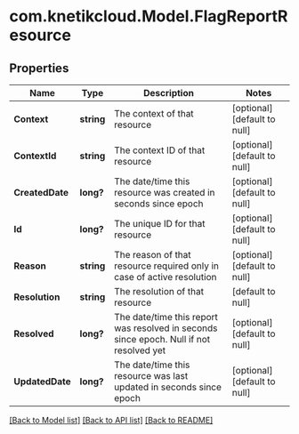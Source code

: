 # com.knetikcloud.Model.FlagReportResource
## Properties

Name | Type | Description | Notes
------------ | ------------- | ------------- | -------------
**Context** | **string** | The context of that resource  | [optional] [default to null]
**ContextId** | **string** | The context ID of that resource | [optional] [default to null]
**CreatedDate** | **long?** | The date/time this resource was created in seconds since epoch | [optional] [default to null]
**Id** | **long?** | The unique ID for that resource | [optional] [default to null]
**Reason** | **string** | The reason of that resource required only in case of active resolution | [optional] [default to null]
**Resolution** | **string** | The resolution of that resource | [default to null]
**Resolved** | **long?** | The date/time this report was resolved in seconds since epoch. Null if not resolved yet | [optional] [default to null]
**UpdatedDate** | **long?** | The date/time this resource was last updated in seconds since epoch | [optional] [default to null]

[[Back to Model list]](../README.md#documentation-for-models) [[Back to API list]](../README.md#documentation-for-api-endpoints) [[Back to README]](../README.md)

